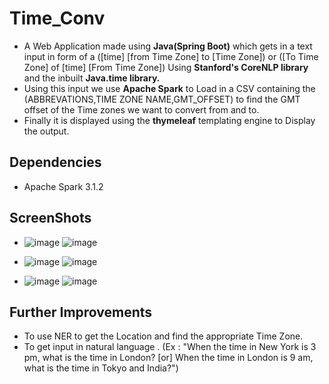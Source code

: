 # Time_Conv

- A Web Application made using **Java(Spring Boot)** which gets in a text input in form of a ([time] [from Time Zone] to [Time Zone]) or ([To Time Zone] of [time] [From Time Zone]) Using **Stanford's CoreNLP library** and the inbuilt **Java.time library.**
- Using this input we use **Apache Spark** to Load in a CSV containing the (ABBREVATIONS,TIME ZONE NAME,GMT_OFFSET) to find the GMT offset of the Time zones we want to convert from and to.
- Finally it is displayed using the **thymeleaf** templating engine to Display the output.

## Dependencies

- Apache Spark 3.1.2

## ScreenShots

- ![image](https://user-images.githubusercontent.com/53477893/142756929-ea715ad7-83ae-4ed1-a346-a693e9a20784.png) ![image](https://user-images.githubusercontent.com/53477893/142759092-ce35ec17-2c26-411f-819e-afc72173f76c.png)

- ![image](https://user-images.githubusercontent.com/53477893/142756972-01a9b977-ff82-4f85-a4c1-24571fb814ab.png) ![image](https://user-images.githubusercontent.com/53477893/142759110-6a85abdf-830b-4ec0-ba6f-fa7935efae45.png)
- ![image](https://user-images.githubusercontent.com/53477893/142759145-bb2fb4dc-7263-4e32-a0b4-46b6b947f88b.png) ![image](https://user-images.githubusercontent.com/53477893/142759132-0ecc6ef6-7e75-4c30-8684-9a1f0ce56854.png)



## Further Improvements

- To use NER to get the Location and find the appropriate Time Zone.
- To get input in natural language . (Ex : "When the time in New York is 3 pm, what is the time in London? [or] When the time in London is 9 am, what is the time in Tokyo and India?")
  
